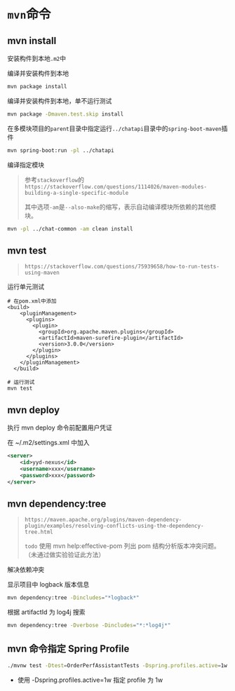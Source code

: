 # `mvn`命令



## mvn install

安装构件到本地`.m2`中

编译并安装构件到本地

```bash
mvn package install
```

编译并安装构件到本地，单不运行测试

```bash
mvn package -Dmaven.test.skip install
```

在多模块项目的`parent`目录中指定运行`../chatapi`目录中的`spring-boot-maven`插件

```bash
mvn spring-boot:run -pl ../chatapi
```

编译指定模块

> 参考`stackoverflow`的`https://stackoverflow.com/questions/1114026/maven-modules-building-a-single-specific-module`
>
> 其中选项`-am`是`--also-make`的缩写，表示自动编译模块所依赖的其他模块。

```bash
mvn -pl ../chat-common -am clean install
```



## mvn test

> `https://stackoverflow.com/questions/75939658/how-to-run-tests-using-maven`

运行单元测试

```shell
# 在pom.xml中添加
<build>
    <pluginManagement>
      <plugins>
        <plugin>
          <groupId>org.apache.maven.plugins</groupId>
          <artifactId>maven-surefire-plugin</artifactId>
          <version>3.0.0</version>
        </plugin>
      </plugins>
    </pluginManagement>
  </build>
 
# 运行测试
mvn test
```



## mvn deploy

执行 mvn deploy 命令前配置用户凭证

在 ~/.m2/settings.xml 中加入

```xml
<server>
    <id>yyd-nexus</id>
    <username>xxx</username>
    <password>xxx</password>
</server>
```



## mvn dependency:tree

> `https://maven.apache.org/plugins/maven-dependency-plugin/examples/resolving-conflicts-using-the-dependency-tree.html`
>
> `todo` 使用 mvn help:effective-pom 列出 pom 结构分析版本冲突问题。（未通过做实验验证此方法）

解决依赖冲突

显示项目中 logback 版本信息

```sh
mvn dependency:tree -Dincludes="*logback*"
```

根据 artifactId 为 log4j 搜索

```sh
mvn dependency:tree -Dverbose -Dincludes="*:*log4j*"
```



## mvn 命令指定 Spring Profile

```bash
./mvnw test -Dtest=OrderPerfAssistantTests -Dspring.profiles.active=1w
```

- 使用 -Dspring.profiles.active=1w 指定 profile 为 1w

